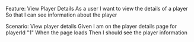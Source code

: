 Feature: View Player Details
  As a user
  I want to view the details of a player
  So that I can see information about the player

Scenario: View player details
  Given I am on the player details page for playerId "1"
  When the page loads
  Then I should see the player information
